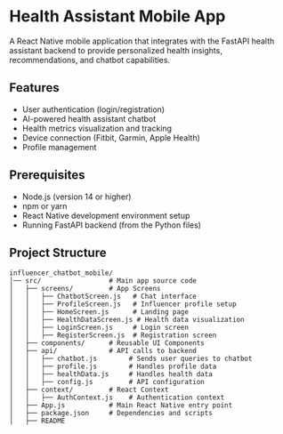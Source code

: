 # Health Assistant Mobile App

A React Native mobile application that integrates with the FastAPI health assistant backend to provide personalized health insights, recommendations, and chatbot capabilities.

## Features

- User authentication (login/registration)
- AI-powered health assistant chatbot
- Health metrics visualization and tracking
- Device connection (Fitbit, Garmin, Apple Health)
- Profile management

## Prerequisites

- Node.js (version 14 or higher)
- npm or yarn
- React Native development environment setup
- Running FastAPI backend (from the Python files)

## Project Structure

```
influencer_chatbot_mobile/
│── src/                 # Main app source code
│   ├── screens/         # App Screens
│   │   ├── ChatbotScreen.js   # Chat interface
│   │   ├── ProfileScreen.js   # Influencer profile setup
│   │   ├── HomeScreen.js      # Landing page
│   │   ├── HealthDataScreen.js # Health data visualization
│   │   ├── LoginScreen.js     # Login screen
│   │   ├── RegisterScreen.js  # Registration screen
│   ├── components/      # Reusable UI Components
│   ├── api/             # API calls to backend
│   │   ├── chatbot.js        # Sends user queries to chatbot
│   │   ├── profile.js        # Handles profile data
│   │   ├── healthData.js     # Handles health data
│   │   ├── config.js         # API configuration
│   ├── context/         # React Context
│   │   ├── AuthContext.js    # Authentication context
│   ├── App.js           # Main React Native entry point
│   ├── package.json     # Dependencies and scripts
│   ├── README